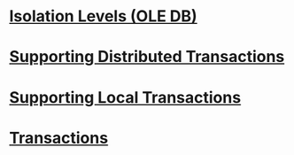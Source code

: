 # [Isolation Levels (OLE DB)](isolation-levels-ole-db.md)
# [Supporting Distributed Transactions](supporting-distributed-transactions.md)
# [Supporting Local Transactions](supporting-local-transactions.md)
# [Transactions](transactions.md)
